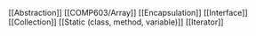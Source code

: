 [[Abstraction]]
[[COMP603/Array]]
[[Encapsulation]]
[[Interface]]
[[Collection]]
[[Static (class, method, variable)]]
[[Iterator]]
